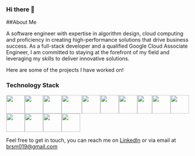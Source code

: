 ### Hi there 👋
<!-- <p align="center">
<img src="https://user-images.githubusercontent.com/70659641/107946791-6c1d6300-6f89-11eb-847b-20d08935327c.png" align="center" width="30%" height="30%">
</p> -->

##About Me

A software engineer with expertise in algorithm design, cloud computing and proficiency in creating high-performance solutions that drive business success. As a full-stack developer and a qualified Google Cloud Associate Engineer, I am committed to staying at the forefront of my field and leveraging my skills to deliver innovative solutions.

Here are some of the projects I have worked on!

### Technology Stack



<img src="https://user-images.githubusercontent.com/70659641/108734623-8e822400-7527-11eb-995f-da3c5fac3f7e.png" width="50" height="50"><img src="https://user-images.githubusercontent.com/70659641/107943438-9fa9be80-6f84-11eb-9019-8ea66ecd0d6d.png" width="50" height="50"><img src="https://user-images.githubusercontent.com/70659641/107945742-f9f84e80-6f87-11eb-96dd-04f1aef252e4.png"  width="50" height="50" padding="5"><img src="https://user-images.githubusercontent.com/70659641/108735602-aa39fa00-7528-11eb-920c-b5774bb0af53.png"  width="55" height="50" padding="5"><img src="https://user-images.githubusercontent.com/70659641/108734080-fbe18500-7526-11eb-9415-6fab35a45e26.png" width="50" height="50"><img src="https://user-images.githubusercontent.com/70659641/107943481-b0f2cb00-6f84-11eb-8c1e-5bfb44abeeea.png"  width="50" height="50" padding="5"><img src="https://user-images.githubusercontent.com/70659641/107943493-b4865200-6f84-11eb-9732-695237c3509e.png"  width="50" height="50" padding="5"><img src="https://user-images.githubusercontent.com/70659641/107946160-8a369380-6f88-11eb-8621-7180424d8e18.png"  width="40" height="50"><img src="https://user-images.githubusercontent.com/70659641/107946256-ae927000-6f88-11eb-972c-476d70c186e2.png"  width="50" height="50" padding="5"><img src="https://user-images.githubusercontent.com/70659641/107943551-c667f500-6f84-11eb-9299-7ac741b2b4d6.png"  width="50" height="50" padding="5"><img src="https://user-images.githubusercontent.com/70659641/107943616-e0093c80-6f84-11eb-8dd5-064ff1fd75b7.png"  width="50" height="50" padding="5"><img src="https://user-images.githubusercontent.com/70659641/107943638-e7c8e100-6f84-11eb-96cf-bbd2bc709f78.png"  width="50" height="50" padding="5"><img src="https://user-images.githubusercontent.com/70659641/107943656-ec8d9500-6f84-11eb-8dc6-d2c327c6173a.png"  width="50" height="50" padding="5"><img src="https://user-images.githubusercontent.com/70659641/135524908-cc0533de-8af1-49b0-9ba8-bde0df615167.png"  width="50" height="50" padding="5">




 
Feel free to get in touch, you can reach me on [LinkedIn](https://www.linkedin.com/in/bradleyjsmith1/) or via email at <brsm019@gmail.com>
